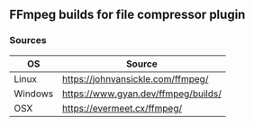 ## FFmpeg builds for file compressor plugin
### Sources
| OS | Source |
|---|---|
| Linux | https://johnvansickle.com/ffmpeg/ |
| Windows | https://www.gyan.dev/ffmpeg/builds/ |
| OSX | https://evermeet.cx/ffmpeg/ |
